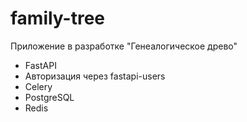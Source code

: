 # family-tree

Приложение в разработке "Генеалогическое древо"

* FastAPI
* Авторизация через fastapi-users
* Celery
* PostgreSQL
* Redis